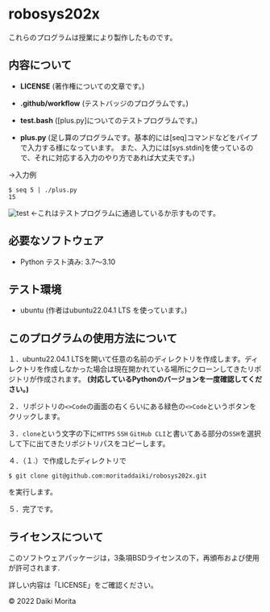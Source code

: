 # robosys202x

これらのプログラムは授業により製作したものです。



## 内容について

* **LICENSE**  (著作権についての文章です。)

* **.github/workflow**  (テストバッジのプログラムです。)

* **test.bash**  ([plus.py]についてのテストプログラムです。)

* **plus.py**  (足し算のプログラムです。基本的には[seq]コマンドなどをパイプで入力する様になっています。
また、入力には[sys.stdin]を使っているので、それに対応する入力のやり方であれば大丈夫です。)

->入力例
```
$ seq 5 | ./plus.py
15
```


![test](https://github.com/moritaddaiki/robosys202x/actions/workflows/test.yml/badge.svg)
<-これはテストプログラムに通過しているか示すものです。


## 必要なソフトウェア
* Python
  テスト済み: 3.7～3.10

## テスト環境
* ubuntu
(作者はubuntu22.04.1 LTS を使っています。)


## このプログラムの使用方法について

１．ubuntu22.04.1 LTSを開いて任意の名前のディレクトリを作成します。ディレクトリを作成しなかった場合は現在開かれている場所にクローンしてきたリポジトリが作成されます。
__(対応しているPythonのバージョンを一度確認してください。)__

２．リポジトリの`<>Code`の画面の右くらいにある緑色の`<>Code`というボタンをクリックします。

３．`clone`という文字の下に`HTTPS` `SSH` `GitHub CLI`と書いてある部分の`SSH`を選択して下に出てきたリポジトリパスをコピーします。

４．（１.）で作成したディレクトリで
```
$ git clone git@github.com:moritaddaiki/robosys202x.git
```
を実行します。

５．完了です。




## ライセンスについて

このソフトウェアパッケージは，3条項BSDライセンスの下，再頒布および使用が許可されます.

詳しい内容は「LICENSE」をご確認ください。

 © 2022 Daiki Morita

